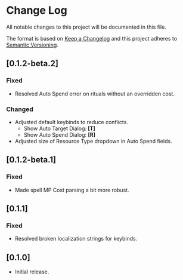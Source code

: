 # Change Log
All notable changes to this project will be documented in this file.
 
The format is based on [Keep a Changelog](http://keepachangelog.com/)
and this project adheres to [Semantic Versioning](http://semver.org/).
 
## [0.1.2-beta.2]

### Fixed

* Resolved Auto Spend error on rituals without an overridden cost.

### Changed

* Adjusted default keybinds to reduce conflicts.
  * Show Auto Target Dialog: **[T]**
  * Show Auto Spend Dialog: **[R]**
* Adjusted size of Resource Type dropdown in Auto Spend fields.

## [0.1.2-beta.1]

### Fixed

* Made spell MP Cost parsing a bit more robust.

## [0.1.1]
 
### Fixed
 
* Resolved broken localization strings for keybinds.
 
## [0.1.0]

* Initial release.